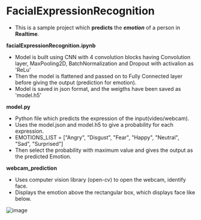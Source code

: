 # FacialExpressionRecognition

- This is a sample project which **predicts** the ***emotion*** of a person in **Realtime**.

**facialExpressionRecognition.ipynb**
- Model is built using CNN with 4 convolution blocks having Convolution layer, MaxPooling2D, BatchNormalization and Dropout with activalion as 'ReLu'
- Then the model is flattened and passed on to Fully Connected layer before giving the output (prediction for emotion).
- Model is saved in json format, and the weigths have been saved as 'model.h5'

**model.py**
- Python file which predicts the expression of the input(video/webcam).
- Uses the model.json and model.h5 to give a probability for each expression.
- EMOTIONS_LIST = ["Angry", "Disgust", "Fear", "Happy", "Neutral", "Sad", "Surprised"]
- Then select the probability with maximum value and gives the output as the predicted Emotion.

**webcam_prediction**
- Uses computer vision library (open-cv) to open the webcam, identify face.
- Displays the emotion above the rectangular box, which displays face like below.

![image](https://github.com/soubhagyardas/FacialExpressionRecognition/assets/47771334/2546b9f7-09f0-42ba-9363-1a41e5fc8fe3)
